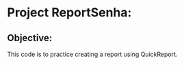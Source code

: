 # Project ReportSenha:

## Objective:
This code is to practice creating a report using QuickReport.
